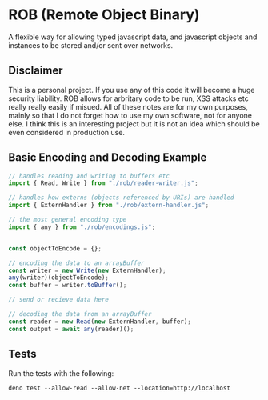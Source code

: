 # ROB (Remote Object Binary)
A flexible way for allowing typed javascript data, and javascript objects and instances to be stored and/or sent over networks.

## Disclaimer
This is a personal project.  If you use any of this code it will become a huge security liability.  ROB allows for arbritary code to be run, XSS attacks etc really really easily if misued. All of these notes are for my own purposes, mainly so that I do not forget how to use my own software, not for anyone else.  I think this is an interesting project but it is not an idea which should be even considered in production use.

## Basic Encoding and Decoding Example
```javascript
// handles reading and writing to buffers etc
import { Read, Write } from "./rob/reader-writer.js";

// handles how externs (objects referenced by URIs) are handled
import { ExternHandler } from "./rob/extern-handler.js";

// the most general encoding type
import { any } from "./rob/encodings.js";


const objectToEncode = {};

// encoding the data to an arrayBuffer
const writer = new Write(new ExternHandler);
any(writer)(objectToEncode);
const buffer = writer.toBuffer();

// send or recieve data here

// decoding the data from an arrayBuffer
const reader = new Read(new ExternHandler, buffer);
const output = await any(reader)();
```

## Tests

Run the tests with the following:
```
deno test --allow-read --allow-net --location=http://localhost
```
